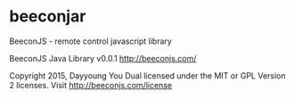 beeconjar
=========
BeeconJS - remote control javascript library

 BeeconJS Java Library v0.0.1
 http://beeconjs.com/
 
 Copyright 2015, Dayyoung You
 Dual licensed under the MIT or GPL Version 2 licenses.
 Visit http://beeconjs.com/license 
